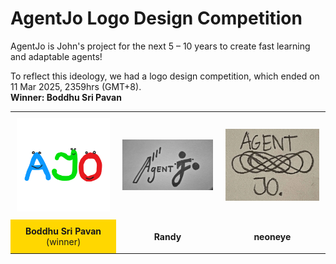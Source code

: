 <!DOCTYPE html>
<html>
<head>
  <meta charset="UTF-8">
</head>
<body>

<h1>AgentJo Logo Design Competition</h1>
<p>
  AgentJo is John's project for the next 5 – 10 years to create fast learning and adaptable agents!
</p>
<p>
  To reflect this ideology, we had a logo design competition, which ended on 11 Mar 2025, 2359hrs (GMT+8).<br>
  <strong>Winner: Boddhu Sri Pavan</strong>
</p>

<table style="border-collapse: collapse; margin: auto;">
  <tr>
    <td style="text-align: center; padding: 10px;">
      <img src="agentjo_logo.webp" width="200" alt="Logo 1">
    </td>
    <td style="text-align: center; padding: 10px;">
      <img src="agentjo_logo_2.webp" width="200" alt="Logo 2">
    </td>
    <td style="text-align: center; padding: 10px;">
      <img src="agentjo_logo_3.webp" width="200" alt="Logo 3">
    </td>
  </tr>
  <tr>
    <td style="background-color: gold; text-align: center; padding: 10px;">
      <strong>Boddhu Sri Pavan</strong> (winner)
    </td>
    <td style="text-align: center; padding: 10px;">
      <strong>Randy</strong>
    </td>
    <td style="text-align: center; padding: 10px;">
      <strong>neoneye</strong>
    </td>
  </tr>
</table>

</body>
</html>
